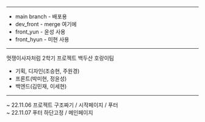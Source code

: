 *****
- main branch - 배포용
- dev_front - merge 여기에
- front_yun - 윤성 사용
- front_hyun - 미현 사용
*****
멋쟁이사자처럼 2학기 프로젝트 백두산 호랑이팀
- 기획, 디자인(조승현, 주원경)  
- 프론트(박미현, 정윤성)  
- 백엔드(김민재, 이세현)
*****
~ 22.11.06 프로젝트 구조짜기 / 시작페이지 / 푸터  
~ 22.11.07 푸터 하단고정 / 메인페이지
